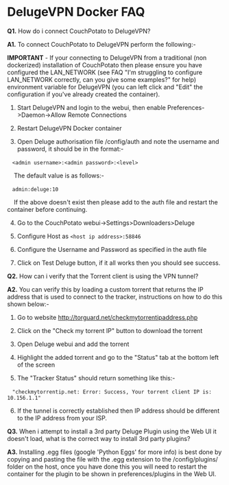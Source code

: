 # **DelugeVPN Docker FAQ**

**Q1.** How do i connect CouchPotato to DelugeVPN?

**A1.** To connect CouchPotato to DelugeVPN perform the following:-

**IMPORTANT** - If your connecting to DelugeVPN from a traditional (non dockerized) installation of CouchPotato then please ensure you have configured the LAN_NETWORK (see FAQ "I'm struggling to configure LAN_NETWORK correctly, can you give some examples?" for help) environment variable for DelugeVPN (you can left click and "Edit" the configuration if you've already created the container).

1. Start DelugeVPN and login to the webui, then enable Preferences->Daemon->Allow Remote Connections

2. Restart DelugeVPN Docker container

3. Open Deluge authorisation file /config/auth and note the username and password, it should be in the format:-

&nbsp;&nbsp; ```<admin username>:<admin password>:<level>```

&nbsp;&nbsp;&nbsp; The default value is as follows:-

&nbsp;&nbsp; ```admin:deluge:10```

&nbsp;&nbsp;&nbsp; If the above doesn't exist then please add to the auth file and restart the container before continuing.

4. Go to the CouchPotato webui->Settings>Downloaders>Deluge

5. Configure Host as ```<host ip address>:58846```

6. Configure the Username and Password as specified in the auth file

7. Click on Test Deluge button, if it all works then you should see success.

**Q2.** How can i verify that the Torrent client is using the VPN tunnel?

**A2.** You can verify this by loading a custom torrent that returns the IP address that is used to connect to the tracker, instructions on how to do this shown below:-

1. Go to website http://torguard.net/checkmytorrentipaddress.php

2. Click on the "Check my torrent IP" button to download the torrent

3. Open Deluge webui and add the torrent

4. Highlight the added torrent and go to the "Status" tab at the bottom left of the screen

5. The "Tracker Status" should return something like this:-

&nbsp;&nbsp; ```"checkmytorrentip.net: Error: Success, Your torrent client IP is: 10.156.1.1"```

6. If the tunnel is correctly established then IP address should be different to the IP address from your ISP.

**Q3.** When i attempt to install a 3rd party Deluge Plugin using the Web UI it doesn't load, what is the correct way to install 3rd party plugins?

**A3.** Installing .egg files (google 'Python Eggs' for more info) is best done by copying and pasting the file with the .egg extension to the /config/plugins/ folder on the host, once you have done this you will need to restart the container for the plugin to be shown in preferences/plugins in the Web UI.
